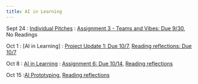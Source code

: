```yaml
---
title: AI in Learning
---
```


Sept 24
: [Individual Pitches](#)
  : [Assignment 3 - Teams and Vibes: Due 9/30](https://drive.google.com/drive/folders/1cGVwR8mfZ8AKx7_l31jhdnDPe5FJlVks?usp=drive_link), No Readings

Oct 1
: [AI in Learning]
  : [Project Update 1: Due 10/7](https://drive.google.com/drive/folders/1hbx0OF1QKc88oBTR3nn64RTYAzKkrHsr?usp=sharing), [Reading reflections: Due 10/7](https://forms.gle/i9m6SCPz3JDezm6o8)

Oct 8
: [AI in Learning](#)
  : [Assignment 6: Due 10/14](https://drive.google.com/drive/folders/1lnL8kJfupv4-aQXAtY42xghxrmac5VQ7?usp=drive_link), [Reading reflections](#)

Oct 15
:[AI Prototyping](https://drive.google.com/drive/folders/1jOFDYALZ-QlNPwXB1leLOAqv5BcKKYNT?usp=drive_link), [Reading reflections](https://forms.gle/vnL2HF3TD1q65jTG7)

<!-- March 11
: [Runtime Analysis](#)
  : [8.1](#), [8.2](#), [8.3](#), [8.4](#)
: **HW 2 due**{: .label .label-red }
 -->

 